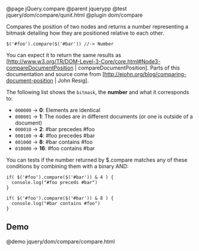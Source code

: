 @page jQuery.compare
@parent jquerypp
@test jquery/dom/compare/qunit.html
@plugin dom/compare

Compares the position of two nodes and returns a number representing a bitmask detailing how they are positioned
relative to each other.  

    $('#foo').compare($('#bar')) //-> Number

You can expect it to return the same results as 
[http://www.w3.org/TR/DOM-Level-3-Core/core.html#Node3-compareDocumentPosition | compareDocumentPosition].
Parts of this documentation and source come from [http://ejohn.org/blog/comparing-document-position | John Resig].

The following list shows the `bitmask`, the __number__ and what it corresponds to:

* `000000` -> __0__: Elements are identical
* `000001` -> __1__: The nodes are in different documents (or one is outside of a document)
* `000010` -> __2__: #bar precedes #foo
* `000100` -> __4__: #foo precedes #bar
* `001000` -> __8__: #bar contains #foo
* `010000` -> __16__: #foo contains #bar

You can tests if the number returned by $.compare matches any of these conditions by combining them with a binary AND:

    if( $('#foo').compare($('#bar')) & 4 ) {
      console.log("#foo preceds #bar")
    }

    if( $('#foo').compare($('#bar')) & 8 ) {
      console.log("#bar contains #foo")
    }

## Demo

@demo jquery/dom/compare/compare.html
